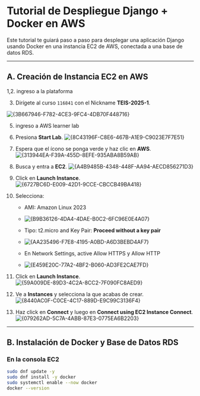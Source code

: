 
# Tutorial de Despliegue Django + Docker en AWS

Este tutorial te guiará paso a paso para desplegar una aplicación Django usando Docker en una instancia EC2 de AWS, conectada a una base de datos RDS.

---

## A. Creación de Instancia EC2 en AWS
1,2. ingreso a la plataforma
   
3. Dirígete al curso `116841` con el Nickname **TEIS-2025-1**.
   
![{3B667946-F782-4CE3-9FC4-4DB70F448716}](https://github.com/user-attachments/assets/19211668-ae69-41d0-b732-67ae8ac121a7)

5. ingreso a AWS learner lab
6. Presiona **Start Lab**.
![{8C43196F-C8E6-467B-A1E9-C9023E7F7E51}](https://github.com/user-attachments/assets/942dcc84-3204-4a8a-825d-e17d8eac5613)

7. Espera que el ícono se ponga verde y haz clic en **AWS**.
![{313944EA-F39A-455D-8EFE-935ABA8B59AB}](https://github.com/user-attachments/assets/7496796b-196b-4a39-a2cf-bff675326488)

9. Busca y entra a **EC2**.
![{A4B9485B-4348-448F-AA94-AECD856271D3}](https://github.com/user-attachments/assets/2ad25286-d07a-43a9-82a0-be70a8324164)

10. Click en **Launch Instance**.
![{6727BC6D-E009-42D1-9CCE-CBCCB49BA418}](https://github.com/user-attachments/assets/c4da03f7-f61a-461c-93dc-aabc7971d04a)

11. Selecciona:
    - AMI: Amazon Linux 2023
    - ![{B9B36126-4DA4-4DAE-B0C2-6FC96E0E4A07}](https://github.com/user-attachments/assets/e25e2af7-a4e9-473b-90a8-1a78433fe276)

    - Tipo: t2.micro and Key Pair: **Proceed without a key pair**
    - ![{AA235496-F7E8-4195-A0BD-A6D3BEBD4AF7}](https://github.com/user-attachments/assets/979d7632-4e74-49be-b3ef-b6e262cd2353)
      
    - En Network Settings, active Allow HTTPS y Allow HTTP
    - ![{E459E20C-77A2-4BF2-B060-AD3FE2CAE7FD}](https://github.com/user-attachments/assets/ff8e6eea-4252-4e45-8c4e-2c06e014d2a8)

   
12. Click en **Launch Instance**.
![{59A009DE-89D3-4C2A-8CC2-7F090FC8AED9}](https://github.com/user-attachments/assets/2d58739f-4fe5-491a-a0ba-079c9963b412)

13. Ve a **Instances** y selecciona la que acabas de crear.
![{8440AC0F-C0CE-4C17-889D-E9C99C3136F4}](https://github.com/user-attachments/assets/9a4d2166-766e-464a-b0c0-ce4af6cab044)

15. Haz click en **Connect** y luego en **Connect using EC2 Instance Connect**.
![{079262AD-5C7A-4ABB-87E3-0775EA6B2203}](https://github.com/user-attachments/assets/da52c4fc-5111-44e9-8941-4016d6421830)

---

## B. Instalación de Docker y Base de Datos RDS

### En la consola EC2

```bash
sudo dnf update -y
sudo dnf install -y docker
sudo systemctl enable --now docker
docker --version
